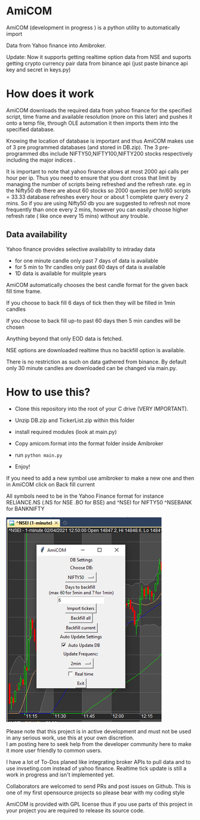 # AmiCOM

AmiCOM (development in progress ) is a python utility to automatically import 

Data from Yahoo finance into Amibroker.

Update: Now it supports getting realtime option data from NSE and suports getting crypto currency pair data from binance api (just paste  binance api key and secret in keys.py)



# How does it work

AmiCOM downloads the required data from yahoo finance for the specified script, time frame and available resolution (more on this later) and pushes it onto a temp file, through OLE automation it then imports them into the specified database. 

Knowing the location of database is important and thus AmiCOM makes use of 3 pre programmed databases (and stored in DB.zip). The 3 pre-programmed dbs include NIFTY50,NIFTY100,NIFTY200 stocks respectively including the major indices . 

It is important to note that yahoo finance allows at most 2000 api calls per hour per ip. Thus you need to ensure that you dont cross that limit by managing the number of scripts being refreshed and the refresh rate. eg in the Nifty50 db there are about 60 stocks so 2000 queries per hr/60 scripts =  33.33 database refreshes every hour or  about 1 complete query every 2 mins. So if you are using Nifty50 db you are suggested to refresh not more frequently than once every 2 mins, however you can easily choose higher refresh rate ( like once every 15 mins) without any trouble.



## Data availability



Yahoo finance provides selective availability to intraday data

* for one minute candle only  past 7 days of data is available
* for 5 min to 1hr candles only past 60 days of data is available
* 1D data is available for mulitple years

AmiCOM automatically chooses the best candle format for the given back fill time frame.

If you choose to back fill 6 days of tick then they will be filled in 1min candles

If you choose to back fill up-to past 60 days then 5 min candles will be chosen

Anything beyond that only EOD data is fetched. 

NSE options are downloaded realtime thus no backfill option is available.

There is no restriction as such on data gathered from binance. By default only 30 minute candles are downloaded can be changed via main.py.



# How to use this?

* Clone this repository into the root of your C drive (VERY IMPORTANT).

* Unzip DB.zip and TickerList.zip within this folder

* install required modules (look at main.py)

* Copy amicom.format into the format folder inside Amibroker

* run `python main.py`

* Enjoy!

If you need to add a new symbol use amibroker to make a new one and then in AmiCOM click on Back fill current

All symbols need to be in the Yahoo Finance format for instance RELIANCE.NS (.NS for NSE .BO for BSE) and ^NSEI for NIFTY50  ^NSEBANK for BANKNIFTY


![snap.png](snap.png)


Please note that this project is in active development and must not be used in any serious work, use this at your own discretion.  
I am posting here to seek help from the developer community here to make it more user friendly to common users.

I have a lot of To-Dos  planed like integrating broker APIs to pull data and to use invseting.com instead of yahoo finance. Realtime tick update is still a work in progress and isn't implemented yet.


Collaborators are welcomed to send PRs and post issues on Github.  This is one of my first opensource projects so please bear with my  coding style

AmiCOM is provided with GPL license thus if you use parts of this project in your project you are required to release its source code.